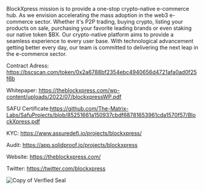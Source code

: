 
BlockXpress mission is to provide a one-stop crypto-native e-commerce hub. As we envision accelerating the mass adoption in the web3 e-commerce sector.  Whether it's P2P trading, buying crypto, listing your products on sale, purchasing your favorite leading brands or even staking our native token $BX. Our crypto-native platform aims to provide a seamless experience to every user base. With technological advancement getting better every day, our team is committed to delivering the next leap in the e-commerce sector.

Contract Adress: https://bscscan.com/token/0x2a6788bf2354ebc4940656d4721afa0ad0f25f6b

Whitepaper: https://theblockxpress.com/wp-content/uploads/2022/07/blockxpressWP.pdf

SAFU Certificate:https://github.com/The-Matrix-Labs/SafuProjects/blob/85251661a150937cbdf68781653961cda1570f57/BlockXpress.pdf

KYC: https://www.assuredefi.io/projects/blockxpress/

Audit: https://app.solidproof.io/projects/blockxpress

Website: https://theblockxpress.com/

Twitter: https://twitter.com/blockxpress

![Copy of Verified Seal](https://user-images.githubusercontent.com/109474535/180249378-2a57beb4-615e-41d9-a98d-645540263289.png)
